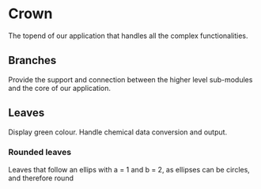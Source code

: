 # Crown

The topend of our application that handles all the complex functionalities.

## Branches

Provide the support and connection between the higher level sub-modules and the core of our application.

## Leaves

Display green colour.
Handle chemical data conversion and output.

### Rounded leaves

Leaves that follow an ellips with a = 1 and b = 2, as ellipses can be circles, and therefore round
